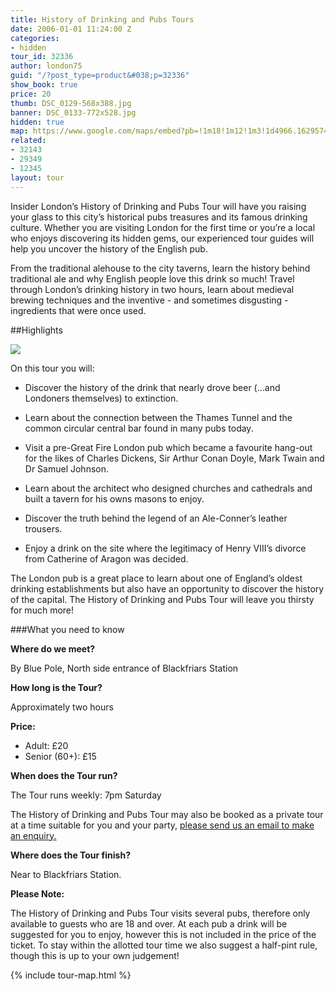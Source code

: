 ```yaml
---
title: History of Drinking and Pubs Tours
date: 2006-01-01 11:24:00 Z
categories:
- hidden
tour_id: 32336
author: london75
guid: "/?post_type=product&#038;p=32336"
show_book: true
price: 20
thumb: DSC_0129-568x388.jpg
banner: DSC_0133-772x528.jpg
hidden: true
map: https://www.google.com/maps/embed?pb=!1m18!1m12!1m3!1d4966.162957478993!2d-0.10564200397951787!3d51.51172115720292!2m3!1f0!2f0!3f0!3m2!1i1024!2i768!4f13.1!3m3!1m2!1s0x487604adbae6cb21%3A0x205e7bb84640673b!2sBlackfriars!5e0!3m2!1sen!2s!4v1431588376179
related:
- 32143
- 29349
- 12345
layout: tour
---
```


<p class="lede">Insider London’s History of Drinking and Pubs Tour will have you raising your glass to this city’s historical pubs treasures and its famous drinking culture. Whether you are visiting London for the first time or you’re a local who enjoys discovering its hidden gems, our experienced tour guides will help you uncover the history of the English pub.</p>

From the traditional alehouse to the city taverns, learn the history behind traditional ale and why English people love this drink so much! Travel through London’s drinking history in two hours, learn about medieval brewing techniques and the inventive - and sometimes disgusting - ingredients that were once used.

##Highlights  

<img
 src="/wp-content/uploads/2015/04/DSC_0129-680x1024.jpg"  srcset="/wp-content/uploads/2015/04/DSC_0129-199x300.jpg 199w, /wp-content/uploads/2015/04/DSC_0129-680x1024.jpg 680w, /wp-content/uploads/2015/04/DSC_0129.jpg 1328w" sizes="(max-width: 680px) 100vw, 680px" />

On this tour you will:

- Discover the history of the drink that nearly drove beer (…and Londoners themselves) to extinction.

- Learn about the connection between the Thames Tunnel and the common circular central bar found in many pubs today.

- Visit a pre-Great Fire London pub which became a favourite hang-out for the likes of Charles Dickens, Sir Arthur Conan Doyle, Mark Twain and Dr Samuel Johnson.

- Learn about the architect who designed churches and cathedrals and built a tavern for his owns masons to enjoy.

- Discover the truth behind the legend of an Ale-Conner’s leather trousers.

- Enjoy a drink on the site where the legitimacy of Henry VIII’s divorce from Catherine of Aragon was decided.

The London pub is a great place to learn about one of England’s oldest drinking establishments but also have an opportunity to discover the history of the capital. The History of Drinking and Pubs Tour will leave you thirsty for much more!

###What you need to know

**Where do we meet?**

By Blue Pole, North side entrance of Blackfriars Station

**How long is the Tour?**

Approximately two hours

**Price:**

- Adult: £20
- Senior (60+): £15

**When does the Tour run?**

The Tour runs weekly: 7pm Saturday

The History of Drinking and Pubs Tour may also be booked as a private tour at a time suitable for you and your party, <a href="/contact-us/">please send us an email to make an enquiry.</a>

**Where does the Tour finish?**

Near to Blackfriars Station.

**Please Note:**

The History of Drinking and Pubs Tour visits several pubs, therefore only available to guests who are 18 and over. At each pub a drink will be suggested for you to enjoy, however this is not included in the price of the ticket. To stay within the allotted tour time we also suggest a half-pint rule, though this is up to your own judgement!

{% include tour-map.html %}
